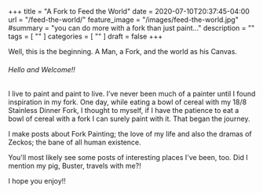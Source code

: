+++
title = "A Fork to Feed the World"
date = 2020-07-10T20:37:45-04:00
url = "/feed-the-world/"
feature_image = "/images/feed-the-world.jpg"
#summary = "you can do more with a fork than just paint..."
description = ""
tags = [ "" ]
categories = [ "" ]
draft = false
+++

Well, this is the beginning. A Man, a Fork, and the world as his Canvas.

###### Hello and Welcome!!   

I live to paint and paint to live. I’ve never been much of a painter until I found inspiration in my fork. One day, while eating a bowl of cereal with my 18/8 Stainless Dinner Fork, I thought to myself, if I have the patience to eat a bowl of cereal with a fork I can surely paint with it. That began the journey.

I make posts about Fork Painting; the love of my life and also the dramas of Zeckos; the bane of all human existence. 

You'll most likely see some posts of interesting places I've been, too. Did I mention my pig, Buster, travels with me?!

I hope you enjoy!!
